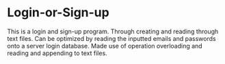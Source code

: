 # Login-or-Sign-up
This is a login and sign-up program. Through creating and reading through text files. Can be optimized by reading the inputted emails and passwords onto a server login database. Made use of operation overloading and reading and appending to text files. 
